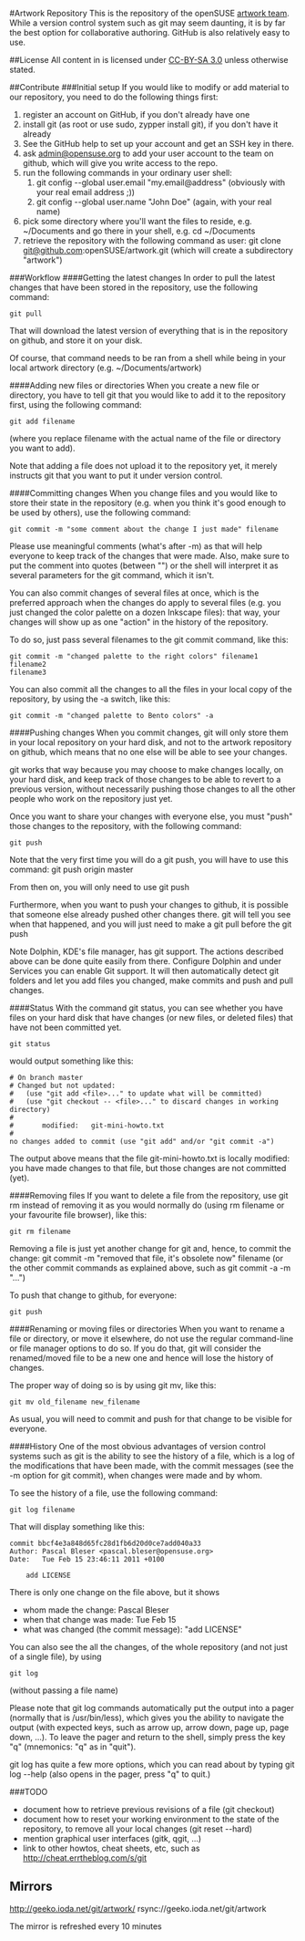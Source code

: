 #Artwork Repository
This is the repository of the openSUSE [artwork team](https://en.opensuse.org/openSUSE:Art_team).
While a version control system such as git may seem daunting, it is by far the
best option for collaborative authoring. GitHub is also relatively easy to use.


##License
All content in is licensed under [CC-BY-SA 3.0](http://creativecommons.org/licenses/by-sa/3.0/) unless
otherwise stated.

##Contribute
###Initial setup
If you would like to modify or add material to our repository, you need to do
the following things first:

 1. register an account on GitHub, if you don't already have one
 2. install git (as root or use sudo, zypper install git), if you don't have it
    already
 3. See the GitHub help to set up your account and get an SSH key in there.
 4. ask admin@opensuse.org to add your user account to the team on github,
    which will give you write access to the repo.
 5. run the following commands in your ordinary user shell:
     1. git config --global user.email "my.email@address" (obviously with your
        real email address ;))
     2. git config --global user.name "John Doe" (again, with your real name)
 6. pick some directory where you'll want the files to reside, e.g. ~/Documents
    and go there in your shell, e.g. cd ~/Documents
 7. retrieve the repository with the following command as user: git clone
    git@github.com:openSUSE/artwork.git (which will create a subdirectory
    "artwork")

###Workflow
####Getting the latest changes
In order to pull the latest changes that have been stored in the repository,
use the following command:

```shell
git pull
```

That will download the latest version of everything that is in the repository
on github, and store it on your disk.

Of course, that command needs to be ran from a shell while being in your local
artwork directory (e.g. ~/Documents/artwork)

####Adding new files or directories
When you create a new file or directory, you have to tell git that you would
like to add it to the repository first, using the following command:

```shell
git add filename
```

(where you replace filename with the actual name of the file or directory you
want to add).

Note that adding a file does not upload it to the repository yet, it merely
instructs git that you want to put it under version control.

####Committing changes
When you change files and you would like to store their state in the repository
(e.g. when you think it's good enough to be used by others), use the following
command:

```shell
git commit -m "some comment about the change I just made" filename
```

Please use meaningful comments (what's after -m) as that will help everyone to
keep track of the changes that were made. Also, make sure to put the comment
into quotes (between "") or the shell will interpret it as several parameters
for the git command, which it isn't.

You can also commit changes of several files at once, which is the preferred
approach when the changes do apply to several files (e.g. you just changed the
color palette on a dozen Inkscape files): that way, your changes will show up
as one "action" in the history of the repository.

To do so, just pass several filenames to the git commit command, like this:

```shell
git commit -m "changed palette to the right colors" filename1 filename2
filename3
```

You can also commit all the changes to all the files in your local copy of the
repository, by using the -a switch, like this:

```shell
git commit -m "changed palette to Bento colors" -a
```

####Pushing changes
When you commit changes, git will only store them in your local repository on
your hard disk, and not to the artwork repository on github, which means that
no one else will be able to see your changes.

git works that way because you may choose to make changes locally, on your hard
disk, and keep track of those changes to be able to revert to a previous
version, without necessarily pushing those changes to all the other people who
work on the repository just yet.

Once you want to share your changes with everyone else, you must "push" those
changes to the repository, with the following command:

```shell
git push
```

Note that the very first time you will do a git push, you will have to use this
command: git push origin master

From then on, you will only need to use git push

Furthermore, when you want to push your changes to github, it is possible
that someone else already pushed other changes there. git will tell you see
when that happened, and you will just need to make a git pull before the git
push

Note Dolphin, KDE's file manager, has git support. The actions described above
can be done quite easily from there. Configure Dolphin and under Services you
can enable Git support. It will then automatically detect git folders and let
you add files you changed, make commits and push and pull changes.

####Status
With the command git status, you can see whether you have files on your hard
disk that have changes (or new files, or deleted files) that have not been
committed yet.

```shell
git status
```

would output something like this:

```shell
# On branch master
# Changed but not updated:
#   (use "git add <file>..." to update what will be committed)
#   (use "git checkout -- <file>..." to discard changes in working directory)
#
#       modified:   git-mini-howto.txt
#
no changes added to commit (use "git add" and/or "git commit -a")
```
The output above means that the file git-mini-howto.txt is locally modified:
you have made changes to that file, but those changes are not committed (yet).

####Removing files
If you want to delete a file from the repository, use git rm instead of
removing it as you would normally do (using rm filename or your favourite file
browser), like this:

```shell
git rm filename
```

Removing a file is just yet another change for git and, hence, to commit the
change: git commit -m "removed that file, it's obsolete now" filename (or the
other commit commands as explained above, such as git commit -a -m "...")

To push that change to github, for everyone:

```shell
git push
```

####Renaming or moving files or directories
When you want to rename a file or directory, or move it elsewhere, do not use
the regular command-line or file manager options to do so. If you do that, git
will consider the renamed/moved file to be a new one and hence will lose the
history of changes.

The proper way of doing so is by using git mv, like this:

```shell
git mv old_filename new_filename
```

As usual, you will need to commit and push for that change to be visible for
everyone.

####History
One of the most obvious advantages of version control systems such as git is
the ability to see the history of a file, which is a log of the modifications
that have been made, with the commit messages (see the -m option for git
commit), when changes were made and by whom.

To see the history of a file, use the following command:

```shell
git log filename
```

That will display something like this:

```shell
commit bbcf4e3a848d65fc28d1fb6d20d0ce7add040a33
Author: Pascal Bleser <pascal.bleser@opensuse.org>
Date:   Tue Feb 15 23:46:11 2011 +0100

    add LICENSE
```

There is only one change on the file above, but it shows

* whom made the change: Pascal Bleser
* when that change was made: Tue Feb 15
* what was changed (the commit message): "add LICENSE"

You can also see the all the changes, of the whole repository (and not just of
a single file), by using

```shell
git log
```

(without passing a file name)

Please note that git log commands automatically put the output into a pager
(normally that is /usr/bin/less), which gives you the ability to navigate the
output (with expected keys, such as arrow up, arrow down, page up, page down,
...). To leave the pager and return to the shell, simply press the key "q"
(mnemonics: "q" as in "quit").

git log has quite a few more options, which you can read about by typing git
log --help (also opens in the pager, press "q" to quit.)

###TODO

* document how to retrieve previous revisions of a file (git checkout)
* document how to reset your working environment to the state of the
  repository, to remove all your local changes (git reset --hard)
* mention graphical user interfaces (gitk, qgit, ...)
* link to other howtos, cheat sheets, etc, such as http://cheat.errtheblog.com/s/git


Mirrors
-------
http://geeko.ioda.net/git/artwork/
rsync://geeko.ioda.net/git/artwork

The mirror is refreshed every 10 minutes
